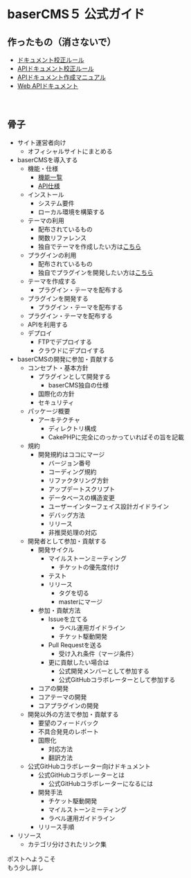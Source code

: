# baserCMS５ 公式ガイド

## 作ったもの（消さないで）
- [ドキュメント校正ルール](doc_writing/document_writing_rules)
- [APIドキュメント校正ルール](doc_writing/api_document_writing_rules)
- [APIドキュメント作成マニュアル](doc_writing/api_document_writing_manual)
- [Web APIドキュメント](web_api/index)

　
## 骨子

- サイト運営者向け
    - オフィシャルサイトにまとめる
- baserCMSを導入する
    - 機能・仕様
        - [機能一覧]()
        - [API仕様]()
    - インストール
        - システム要件
        - ローカル環境を構築する
    - テーマの利用
        - 配布されているもの
        - 関数リファレンス
        - 独自でテーマを作成したい方は[こちら](テーマを作成する)
    - プラグインの利用
        - 配布されているもの
        - 独自でプラグインを開発したい方は[こちら](プラグインを開発する)
    - テーマを作成する
        - プラグイン・テーマを配布する
    - プラグインを開発する
        - プラグイン・テーマを配布する
    - プラグイン・テーマを配布する
    - APIを利用する
    - デプロイ
        - FTPでデプロイする
        - クラウドにデプロイする
- baserCMSの開発に参加・貢献する
    - コンセプト・基本方針
        - プラグインとして開発する
            - baserCMS独自の仕様
        - 国際化の方針
        - セキュリティ
    - パッケージ概要
        - アーキテクチャ
            - ディレクトリ構成
            - CakePHPに完全にのっかっていればその旨を記載
    - 規約
        - 開発規約はココにマージ
            - バージョン番号
            - コーディング規約
            - リファクタリング方針
            - アップデートスクリプト
            - データベースの構造変更
            - ユーザーインターフェイス設計ガイドライン
            - デバッグ方法
            - リリース
            - 非推奨処理の対応
    - 開発者として参加・貢献する
        - 開発サイクル
            - マイルストーンミーティング
                - チケットの優先度付け
            - テスト
            - リリース
                - タグを切る
                - masterにマージ
        - 参加・貢献方法
            - Issueを立てる
                - ラベル運用ガイドライン
                - チケット駆動開発
            - Pull Requestを送る
                - 受け入れ条件（マージ条件）
            - 更に貢献したい場合は
                - 公式開発メンバーとして参加する
                - 公式GitHubコラボレーターとして参加する
        - コアの開発
        - コアテーマの開発
        - コアプラグインの開発
    - 開発以外の方法で参加・貢献する
        - 要望のフィードバック
        - 不具合発見のレポート
        - 国際化
            - 対応方法
            - 翻訳方法
    - 公式GitHubコラボレーター向けドキュメント
        - 公式GitHubコラボレーターとは
            - 公式GitHubコラボレーターになるには
        - 開発手法
            - チケット駆動開発
            - マイルストーンミーティング
            - ラベル運用ガイドライン
        - リリース手順
- リソース
    - カテゴリ分けされたリンク集

ポストへようこそ  
もう少し詳し


